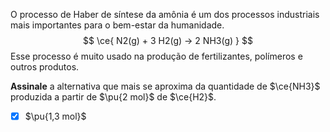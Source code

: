 O processo de Haber de síntese da amônia é um dos processos industriais mais importantes para o bem-estar da humanidade.
$$
    \ce{ N2(g) + 3 H2(g) -> 2 NH3(g) }
$$
Esse processo é muito usado na produção de fertilizantes, polímeros e outros produtos.

**Assinale** a alternativa que mais se aproxima da quantidade de $\ce{NH3}$ produzida a partir de $\pu{2 mol}$ de $\ce{H2}$.

- [x] $\pu{1,3 mol}$
